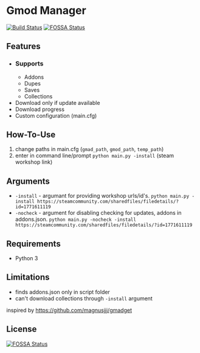 # Gmod Manager
[![Build Status](https://travis-ci.com/SupinePandora43/gmod-manager.svg?branch=master)](https://travis-ci.com/SupinePandora43/gmod-manager)
[![FOSSA Status](https://app.fossa.io/api/projects/git%2Bgithub.com%2FSupinePandora43%2Fgmod-manager.svg?type=shield)](https://app.fossa.io/projects/git%2Bgithub.com%2FSupinePandora43%2Fgmod-manager?ref=badge_shield)
## Features
* ### Supports
  * Addons
  * Dupes
  * Saves
  * Collections
* Download only if update available
* Download progress
* Custom configuration (main.cfg)
## How-To-Use
1. change paths in main.cfg (`gmad_path`, `gmod_path`, `temp_path`)
2. enter in command line/prompt `python main.py -install` (steam workshop link)
## Arguments
* `-install` - argumant for providing workshop urls/id's. `python main.py -install https://steamcommunity.com/sharedfiles/filedetails/?id=1771611119`
* `-nocheck` - argument for disabling checking for updates, addons in addons.json. `python main.py -nocheck -install https://steamcommunity.com/sharedfiles/filedetails/?id=1771611119`
## Requirements
* Python 3
## Limitations
* finds addons.json only in script folder
* can't download collections through `-install` argument

inspired by https://github.com/magnusjjj/gmadget


## License
[![FOSSA Status](https://app.fossa.io/api/projects/git%2Bgithub.com%2FSupinePandora43%2Fgmod-manager.svg?type=large)](https://app.fossa.io/projects/git%2Bgithub.com%2FSupinePandora43%2Fgmod-manager?ref=badge_large)